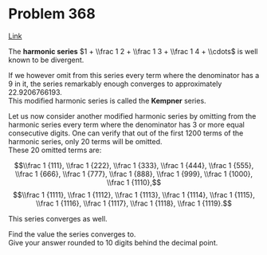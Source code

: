 # Problem 368

[Link](https://projecteuler.net/problem=368)

The **harmonic series** $1 + \\frac 1 2 + \\frac 1 3 + \\frac 1 4 + \\cdots$ is well known to be divergent.

If we however omit from this series every term where the denominator has a $9$ in it, the series remarkably enough converges to approximately $22.9206766193$.  
This modified harmonic series is called the **Kempner** series.

Let us now consider another modified harmonic series by omitting from the harmonic series every term where the denominator has $3$ or more equal consecutive digits. One can verify that out of the first $1200$ terms of the harmonic series, only $20$ terms will be omitted.  
These $20$ omitted terms are:

$$\\frac 1 {111}, \\frac 1 {222}, \\frac 1 {333}, \\frac 1 {444}, \\frac 1 {555}, \\frac 1 {666}, \\frac 1 {777}, \\frac 1 {888}, \\frac 1 {999}, \\frac 1 {1000}, \\frac 1 {1110},$$ $$\\frac 1 {1111}, \\frac 1 {1112}, \\frac 1 {1113}, \\frac 1 {1114}, \\frac 1 {1115}, \\frac 1 {1116}, \\frac 1 {1117}, \\frac 1 {1118}, \\frac 1 {1119}.$$

This series converges as well.

Find the value the series converges to.  
Give your answer rounded to $10$ digits behind the decimal point.